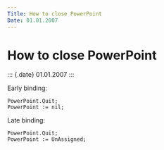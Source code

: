 ```yaml
---
Title: How to close PowerPoint
Date: 01.01.2007
---
```



How to close PowerPoint
=======================

::: {.date}
01.01.2007
:::

Early binding:

    PowerPoint.Quit; 
    PowerPoint := nil; 

Late binding:

    PowerPoint.Quit; 
    PowerPoint := UnAssigned; 
